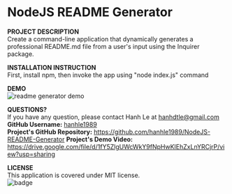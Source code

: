 
# <b>NodeJS README Generator</b>

**PROJECT DESCRIPTION**<br/> 
Create a command-line application that dynamically generates a professional README.md file from a user's input using the Inquirer package.

**INSTALLATION INSTRUCTION**<br/> 
First, install npm, then invoke the app using "node index.js" command

**DEMO**<br/> 
![readme generator demo](./demo/readme-generator-demo.gif)

**QUESTIONS?**<br/> 
If you have any question, please contact Hanh Le at hanhdtle@gmail.com<br/>
<b>GitHub Username:</b> [hanhle1989](https://github.com/hanhle1989)<br/>
<b>Project's GitHub Repository:</b> https://github.com/hanhle1989/NodeJS-README-Generator
<b>Project's Demo Video:</b> https://drive.google.com/file/d/1fY5ZlgUWcWkY9fNpHwKIEhZxLnYRCjrP/view?usp=sharing

**LICENSE**<br/> 
This application is covered under MIT license.<br/>
![badge](https://img.shields.io/badge/license-MIT-blue)
<br />

